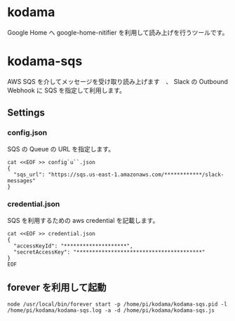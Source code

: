 # kodama

Google Home へ google-home-nitifier を利用して読み上げを行うツールです。

# kodama-sqs

AWS SQS を介してメッセージを受け取り読み上げます　、
Slack の Outbound Webhook に SQS を指定して利用します。

## Settings

### config.json

SQS の Queue の URL を指定します。

```
cat <<EOF >> config`u``.json
{
  "sqs_url": "https://sqs.us-east-1.amazonaws.com/************/slack-messages"
}
```

### credential.json

SQS を利用するための aws credential を記載します。

```
cat <<EOF >> credential.json
{
  "accessKeyId": "********************",
  "secretAccessKey": "****************************************"
}
EOF
```

## forever を利用して起動

```
node /usr/local/bin/forever start -p /home/pi/kodama/kodama-sqs.pid -l /home/pi/kodama/kodama-sqs.log -a -d /home/pi/kodama/kodama-sqs.js
```
